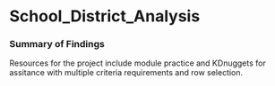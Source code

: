 # School_District_Analysis

### Summary of Findings

Resources for the project include module practice and KDnuggets for assitance with multiple criteria requirements and row selection.
